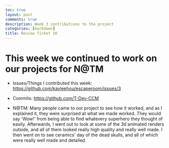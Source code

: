 ```yaml
---
toc: true
layout: post
comments: true
description: Week 3 contributions to the project
categories: [markdown]
title: Review Ticket 10
--- 
```


# This week we continued to work on our projects for N@TM 

- Issues/Things I contributed this week: https://github.com/kayleehou/escaperoom/issues/3 

- Commits: https://github.com/T-Dev-CCM


- N@TM: Many people came to our project to see how it worked, and as I explained it, they were surprised at what we made worked. They would say 'Wow!' from being able to find whatevery superhero they thought of easily. Afterwards, I went out to look at some of the 3d animated renders outside, and all of them looked really high quality and really well made. I then went on to see ceramics' day of the dead skulls, and all of which were really well made and detailed.  